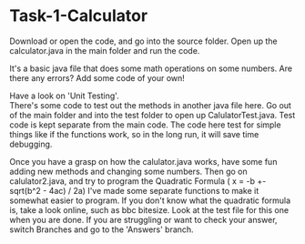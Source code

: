 # Task-1-Calculator
Download or open the code, and go into the source folder. Open up the calculator.java in the main folder and run the code.

It's a basic java file that does some math operations on some numbers. 
Are there any errors? Add some code of your own!

Have a look on 'Unit Testing'.  
There's some code to test out the methods in another java file here. Go out of the main folder and into the test folder to open up CalulatorTest.java. Test code is kept separate from the main code. The code here test for simple things like if the functions work, so in the long run, it will save time debugging.

Once you have a grasp on how the calulator.java works, have some fun adding new methods and changing some numbers.
Then go on calulator2.java, and try to program the Quadratic Formula ( x = -b +- sqrt(b^2 - 4ac) / 2a)
I've made some separate functions to make it somewhat easier to program. 
If you don't know what the quadratic formula is, take a look online, such as bbc bitesize.
Look at the test file for this one when you are done.
If you are struggling or want to check your answer, switch Branches and go to the 'Answers' branch.
